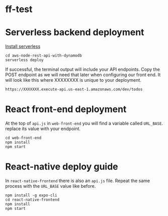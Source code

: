 # ff-test

# Serverless backend deployment

[Install serverless](https://www.serverless.com/framework/docs/getting-started/) 

```
cd aws-node-rest-api-with-dynamodb
serverless deploy
```

If successful, the terminal output will include your API endpoints. Copy the POST endpoint as we will need that later when configuring our front end. It will look like this where XXXXXXXX is unique to your deployment.

```
https://XXXXXXX.execute-api.us-east-1.amazonaws.com/dev/todos
```

# React front-end deployment

At the top of `api.js` in `web-front-end` you will find a variable called `URL_BASE`. replace its value with your endpoint.

```
cd web-front-end
npm install
npm start
```

# React-native deploy guide

In `react-native-frontend` there is also an `api.js` file. Repeat the same process with the `URL_BASE` value like before.

```
npm install -g expo-cli
cd react-native-frontend
npm install
npm start 
```


